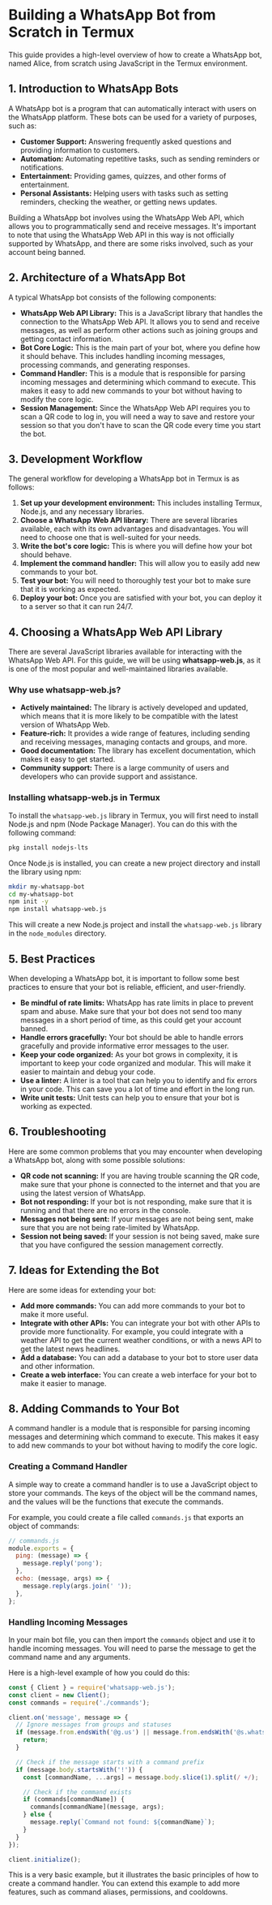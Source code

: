 # Building a WhatsApp Bot from Scratch in Termux

This guide provides a high-level overview of how to create a WhatsApp bot, named Alice, from scratch using JavaScript in the Termux environment.

## 1. Introduction to WhatsApp Bots

A WhatsApp bot is a program that can automatically interact with users on the WhatsApp platform. These bots can be used for a variety of purposes, such as:

*   **Customer Support:** Answering frequently asked questions and providing information to customers.
*   **Automation:** Automating repetitive tasks, such as sending reminders or notifications.
*   **Entertainment:** Providing games, quizzes, and other forms of entertainment.
*   **Personal Assistants:** Helping users with tasks such as setting reminders, checking the weather, or getting news updates.

Building a WhatsApp bot involves using the WhatsApp Web API, which allows you to programmatically send and receive messages. It's important to note that using the WhatsApp Web API in this way is not officially supported by WhatsApp, and there are some risks involved, such as your account being banned.

## 2. Architecture of a WhatsApp Bot

A typical WhatsApp bot consists of the following components:

*   **WhatsApp Web API Library:** This is a JavaScript library that handles the connection to the WhatsApp Web API. It allows you to send and receive messages, as well as perform other actions such as joining groups and getting contact information.
*   **Bot Core Logic:** This is the main part of your bot, where you define how it should behave. This includes handling incoming messages, processing commands, and generating responses.
*   **Command Handler:** This is a module that is responsible for parsing incoming messages and determining which command to execute. This makes it easy to add new commands to your bot without having to modify the core logic.
*   **Session Management:** Since the WhatsApp Web API requires you to scan a QR code to log in, you will need a way to save and restore your session so that you don't have to scan the QR code every time you start the bot.

## 3. Development Workflow

The general workflow for developing a WhatsApp bot in Termux is as follows:

1.  **Set up your development environment:** This includes installing Termux, Node.js, and any necessary libraries.
2.  **Choose a WhatsApp Web API library:** There are several libraries available, each with its own advantages and disadvantages. You will need to choose one that is well-suited for your needs.
3.  **Write the bot's core logic:** This is where you will define how your bot should behave.
4.  **Implement the command handler:** This will allow you to easily add new commands to your bot.
5.  **Test your bot:** You will need to thoroughly test your bot to make sure that it is working as expected.
6.  **Deploy your bot:** Once you are satisfied with your bot, you can deploy it to a server so that it can run 24/7.

## 4. Choosing a WhatsApp Web API Library

There are several JavaScript libraries available for interacting with the WhatsApp Web API. For this guide, we will be using **whatsapp-web.js**, as it is one of the most popular and well-maintained libraries available.

### Why use whatsapp-web.js?

*   **Actively maintained:** The library is actively developed and updated, which means that it is more likely to be compatible with the latest version of WhatsApp Web.
*   **Feature-rich:** It provides a wide range of features, including sending and receiving messages, managing contacts and groups, and more.
*   **Good documentation:** The library has excellent documentation, which makes it easy to get started.
*   **Community support:** There is a large community of users and developers who can provide support and assistance.

### Installing whatsapp-web.js in Termux

To install the `whatsapp-web.js` library in Termux, you will first need to install Node.js and npm (Node Package Manager). You can do this with the following command:

```bash
pkg install nodejs-lts
```

Once Node.js is installed, you can create a new project directory and install the library using npm:

```bash
mkdir my-whatsapp-bot
cd my-whatsapp-bot
npm init -y
npm install whatsapp-web.js
```

This will create a new Node.js project and install the `whatsapp-web.js` library in the `node_modules` directory.

## 5. Best Practices

When developing a WhatsApp bot, it is important to follow some best practices to ensure that your bot is reliable, efficient, and user-friendly.

*   **Be mindful of rate limits:** WhatsApp has rate limits in place to prevent spam and abuse. Make sure that your bot does not send too many messages in a short period of time, as this could get your account banned.
*   **Handle errors gracefully:** Your bot should be able to handle errors gracefully and provide informative error messages to the user.
*   **Keep your code organized:** As your bot grows in complexity, it is important to keep your code organized and modular. This will make it easier to maintain and debug your code.
*   **Use a linter:** A linter is a tool that can help you to identify and fix errors in your code. This can save you a lot of time and effort in the long run.
*   **Write unit tests:** Unit tests can help you to ensure that your bot is working as expected.

## 6. Troubleshooting

Here are some common problems that you may encounter when developing a WhatsApp bot, along with some possible solutions:

*   **QR code not scanning:** If you are having trouble scanning the QR code, make sure that your phone is connected to the internet and that you are using the latest version of WhatsApp.
*   **Bot not responding:** If your bot is not responding, make sure that it is running and that there are no errors in the console.
*   **Messages not being sent:** If your messages are not being sent, make sure that you are not being rate-limited by WhatsApp.
*   **Session not being saved:** If your session is not being saved, make sure that you have configured the session management correctly.

## 7. Ideas for Extending the Bot

Here are some ideas for extending your bot:

*   **Add more commands:** You can add more commands to your bot to make it more useful.
*   **Integrate with other APIs:** You can integrate your bot with other APIs to provide more functionality. For example, you could integrate with a weather API to get the current weather conditions, or with a news API to get the latest news headlines.
*   **Add a database:** You can add a database to your bot to store user data and other information.
*   **Create a web interface:** You can create a web interface for your bot to make it easier to manage.

## 8. Adding Commands to Your Bot

A command handler is a module that is responsible for parsing incoming messages and determining which command to execute. This makes it easy to add new commands to your bot without having to modify the core logic.

### Creating a Command Handler

A simple way to create a command handler is to use a JavaScript object to store your commands. The keys of the object will be the command names, and the values will be the functions that execute the commands.

For example, you could create a file called `commands.js` that exports an object of commands:

```javascript
// commands.js
module.exports = {
  ping: (message) => {
    message.reply('pong');
  },
  echo: (message, args) => {
    message.reply(args.join(' '));
  },
};
```

### Handling Incoming Messages

In your main bot file, you can then import the `commands` object and use it to handle incoming messages. You will need to parse the message to get the command name and any arguments.

Here is a high-level example of how you could do this:

```javascript
const { Client } = require('whatsapp-web.js');
const client = new Client();
const commands = require('./commands');

client.on('message', message => {
  // Ignore messages from groups and statuses
  if (message.from.endsWith('@g.us') || message.from.endsWith('@s.whatsapp.net')) {
    return;
  }

  // Check if the message starts with a command prefix
  if (message.body.startsWith('!')) {
    const [commandName, ...args] = message.body.slice(1).split(/ +/);

    // Check if the command exists
    if (commands[commandName]) {
      commands[commandName](message, args);
    } else {
      message.reply(`Command not found: ${commandName}`);
    }
  }
});

client.initialize();
```

This is a very basic example, but it illustrates the basic principles of how to create a command handler. You can extend this example to add more features, such as command aliases, permissions, and cooldowns.
